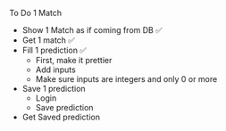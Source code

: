 To Do
1 Match
- Show 1 Match as if coming from DB ✅
- Get 1 match ✅
- Fill 1 prediction ✅
  - First, make it prettier
  - Add inputs
  - Make sure inputs are integers and only 0 or more
- Save 1 prediction
  - Login
  - Save prediction
- Get Saved prediction
